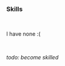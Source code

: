 <!-- no index -->

### Skills

<br>

I have none :(

<br>

*todo: become skilled*
<!-- LAST EDITED 1699411019 LAST EDITED-->